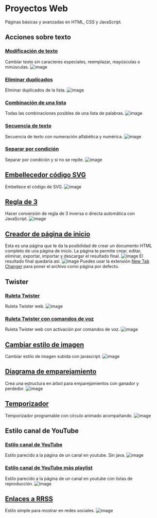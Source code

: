# Proyectos Web
Páginas básicas y avanzadas en HTML, CSS y JavaScript.


## Acciones sobre texto
  ### [Modificación de texto](https://xaival.github.io/Proyectos-Web/Acciones%20sobre%20texto/Modificación%20de%20texto/)
  Cambiar texto sin caracteres especiales, reemplazar, mayúsculas o minúsculas.
  ![image](https://user-images.githubusercontent.com/54257745/135284845-fd0c2be4-3d70-4c65-adab-ce5a59d635c1.png)

  ### [Eliminar duplicados](https://xaival.github.io/Proyectos-Web/Acciones%20sobre%20texto/Eliminar%20duplicados/)
  Eliminar duplicados de la lista.
  ![image](https://user-images.githubusercontent.com/54257745/135284968-8edec20e-a5df-437c-8b6a-d919e3010fbc.png)

  ### [Combinación de una lista](https://xaival.github.io/Proyectos-Web/Acciones%20sobre%20texto/Combinación%20de%20una%20lista/)
  Todas las combinaciones posibles de una lista de palabras.
  ![image](https://user-images.githubusercontent.com/54257745/135285661-81f9b019-1f6e-44ab-bc75-cb989bc52a3f.png)

  ### [Secuencia de texto](https://xaival.github.io/Proyectos-Web/Acciones%20sobre%20texto/Secuencia%20de%20texto/)
  Secuencia de texto con numeración alfabética y numérica.
  ![image](https://user-images.githubusercontent.com/54257745/135285980-b2350d1a-2d8c-4efb-9411-9584d5aa396a.png)

  ### [Separar por condición](https://xaival.github.io/Proyectos-Web/Acciones%20sobre%20texto/Separar%20por%20condición/)
  Separar por condición y si no se repite.
  ![image](https://user-images.githubusercontent.com/54257745/135286879-357ee252-b08b-4396-ab04-68432dded667.png)

## [Embellecedor código SVG](https://xaival.github.io/Proyectos-Web/Embellecedor%20código%20SVG/)
Embellece el código de SVG.
![image](https://user-images.githubusercontent.com/54257745/135768375-1fc19f49-55c4-40ba-a9b0-bf9683ac774b.png)

## [Regla de 3](https://xaival.github.io/Proyectos-Web/Regla%20de%203/)
Hacer conversión de regla de 3 inversa o directa automática con JavaScript.
![image](https://user-images.githubusercontent.com/54257745/135287627-0455462a-caad-4783-9f2e-bad72be1b3e9.png)

## [Creador de página de inicio](https://xaival.github.io/Proyectos-Web/Creador%20de%20home/)
Esta es una página que te da la posibilidad de crear un documento HTML completo de una página de inicio.
La página te permite crear, editar, eliminar, exportar, importar y descargar el resultado final.
![image](https://user-images.githubusercontent.com/54257745/137644102-5fb34c6a-c730-4943-8fd3-3d3e9100a499.png)
El resultado final quedaría así.
![image](https://user-images.githubusercontent.com/54257745/137644143-c0db1eff-97b2-451f-bbc7-83feb529181a.png)
Puedes usar la extensión [New Tab Changer](https://chrome.google.com/webstore/detail/new-tab-changer/occbjkhimchkolibngmcefpjlbknggfh) para poner el archivo como página por defecto.

## Twister
  ### [Ruleta Twister](https://xaival.github.io/Proyectos-Web/Twister/Ruleta%20Twister)
  Ruleta Twister web.
  ![image](https://user-images.githubusercontent.com/54257745/135287148-3f25a291-ea20-44f9-8e11-521c2587f44f.png)

  ### [Ruleta Twister con comandos de voz](https://xaival.github.io/Proyectos-Web/Twister/Ruleta%20Twister%20con%20comandos%20de%20voz/)
  Ruleta Twister web con activación por comandos de voz.
  ![image](https://user-images.githubusercontent.com/54257745/135287053-8215fdf8-ec33-46d2-85ce-653b9c3338e1.png) 

## [Cambiar estilo de imagen](https://xaival.github.io/Proyectos-Web/Cambiar%20estilo%20de%20imagen/)
Cambiar estilo de imagen subida con javascript.
![image](https://user-images.githubusercontent.com/54257745/135287572-528c7161-9906-408c-82e1-548ad730b552.png)

## [Diagrama de emparejamiento](https://xaival.github.io/Proyectos-Web/Diagrama%20de%20emparejamiento/)
Crea una estructura en árbol para emparejamientos con ganador y perdedor.
![image](https://user-images.githubusercontent.com/54257745/138579419-d47f0c1e-e86a-4ba0-912a-0a515dcdce32.png)

## [Temporizador](https://xaival.github.io/Proyectos-Web/Temporizador/)
Temporizador programable con círculo animado acompañando.
![image](https://user-images.githubusercontent.com/54257745/135287752-68c1837e-68a4-441c-ab02-9248f457ca9b.png)

## Estilo canal de YouTube
  ### [Estilo canal de YouTube](https://xaival.github.io/Proyectos-Web/Estilo%20canal%20de%20YouTube/Estilo%20canal%20de%20YouTube/)
  Estilo parecido a la página de un canal en youtube. Sin java.
  ![image](https://user-images.githubusercontent.com/54257745/135287275-af9d660c-bab3-499e-b85b-d792fee6e033.png)

  ### [Estilo canal de YouTube más playlist](https://xaival.github.io/Proyectos-Web/Estilo%20canal%20de%20YouTube/Estilo%20canal%20de%20YouTube%20más%20playlist/)
  Estilo parecido a la página de un canal en youtube con listas de reproducción.
  ![image](https://user-images.githubusercontent.com/54257745/135287354-5bfb28c5-0738-480c-bd12-c3e3d2732577.png)

## [Enlaces a RRSS](https://xaival.github.io/Proyectos-Web/Enlaces%20a%20RRSS/)
Estilo simple para mostrar en redes sociales.
![image](https://user-images.githubusercontent.com/54257745/135287520-1e9bddf0-fe99-460c-99e4-18b90ad05d40.png)
